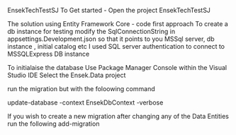 EnsekTechTestSJ
To Get started - Open the project EnsekTechTestSJ

The solution using Entity Framework Core - code first approach 
To create a db instance for testing modify the SqlConnectionString in appsettings.Development.json so that it points to you MSSql server, db instance , initial catalog etc 
I used SQL server authentication to connect to MSSQLExpress DB instance

To initialaise the database 
Use Package Manager Console within the Visual Studio IDE
Select the Ensek.Data project

run the migration but with the foloowing command 

update-database -context EnsekDbContext -verbose

If you wish to create a new migration after changing any of the Data Entities run the following 
add-migration <MigrationName>